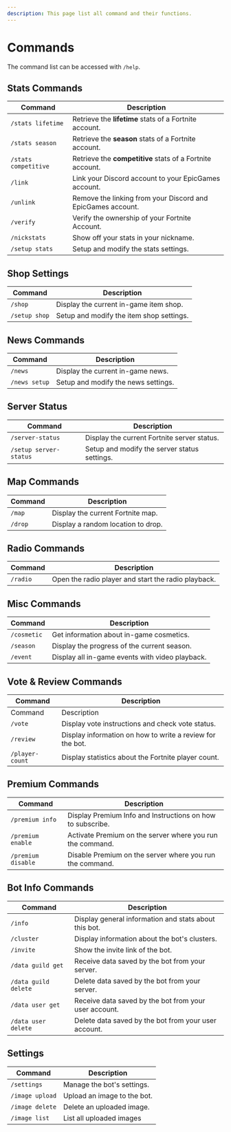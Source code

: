 ```yaml
---
description: This page list all command and their functions.
---
```


# Commands

The command list can be accessed with `/help`.&#x20;

## Stats Commands

| Command              | Description                                                 |
| -------------------- | ----------------------------------------------------------- |
| `/stats lifetime`    | Retrieve the **lifetime** stats of a Fortnite account.      |
| `/stats season`      | Retrieve the **season** stats of a Fortnite account.        |
| `/stats competitive` | Retrieve the **competitive** stats of a Fortnite account.   |
| `/link`              | Link your Discord account to your EpicGames account.        |
| `/unlink`            | Remove the linking from your Discord and EpicGames account. |
| `/verify`            | Verify the ownership of your Fortnite Account.              |
| `/nickstats`         | Show off your stats in your nickname.                       |
| `/setup stats`       | Setup and modify the stats settings.                        |

## Shop Settings

| Command       | Description                              |
| ------------- | ---------------------------------------- |
| `/shop`       | Display the current in-game item shop.   |
| `/setup shop` | Setup and modify the item shop settings. |

## News Commands

| Command       | Description                         |
| ------------- | ----------------------------------- |
| `/news`       | Display the current in-game news.   |
| `/news setup` | Setup and modify the news settings. |

## Server Status

| Command                | Description                                  |
| ---------------------- | -------------------------------------------- |
| `/server-status`       | Display the current Fortnite server status.  |
| `/setup server-status` | Setup and modify the server status settings. |

## Map Commands

| Command | Description                        |
| ------- | ---------------------------------- |
| `/map`  | Display the current Fortnite map.  |
| `/drop` | Display a random location to drop. |

## Radio Commands

| Command  | Description                                         |
| -------- | --------------------------------------------------- |
| `/radio` | Open the radio player and start the radio playback. |

## Misc Commands

| Command     | Description                                     |
| ----------- | ----------------------------------------------- |
| `/cosmetic` | Get information about in-game cosmetics.        |
| `/season`   | Display the progress of the current season.     |
| `/event`    | Display all in-game events with video playback. |

## Vote & Review Commands

| Command         | Description                                               |
| --------------- | --------------------------------------------------------- |
| Command         | Description                                               |
| `/vote`         | Display vote instructions and check vote status.          |
| `/review`       | Display information on how to write a review for the bot. |
| `/player-count` | Display statistics about the Fortnite player count.       |

## Premium Commands

| Command            | Description                                                |
| ------------------ | ---------------------------------------------------------- |
| `/premium info`    | Display Premium Info and Instructions on how to subscribe. |
| `/premium enable`  | Activate Premium on the server where you run the command.  |
| `/premium disable` | Disable Premium on the server where you run the command.   |

## Bot Info Commands

| Command              | Description                                           |
| -------------------- | ----------------------------------------------------- |
| `/info`              | Display general information and stats about this bot. |
| `/cluster`           | Display information about the bot's clusters.         |
| `/invite`            | Show the invite link of the bot.                      |
| `/data guild get`    | Receive data saved by the bot from your server.       |
| `/data guild delete` | Delete data saved by the bot from your server.        |
| `/data user get`     | Receive data saved by the bot from your user account. |
| `/data user delete`  | Delete data saved by the bot from your user account.  |

## Settings

| Command         | Description                 |
| --------------- | --------------------------- |
| `/settings`     | Manage the bot's settings.  |
| `/image upload` | Upload an image to the bot. |
| `/image delete` | Delete an uploaded image.   |
| `/image list`   | List all uploaded images    |
